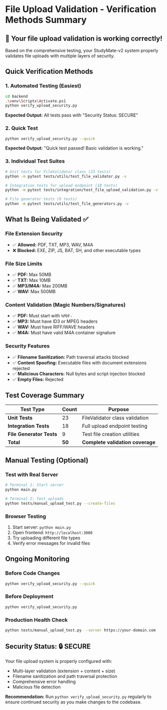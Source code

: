 # File Upload Validation - Verification Methods Summary

## 🎉 Your file upload validation is working correctly!

Based on the comprehensive testing, your StudyMate-v2 system properly validates file uploads with multiple layers of security.

## Quick Verification Methods

### 1. **Automated Testing (Easiest)**
```bash
cd backend
.\venv\Scripts\Activate.ps1
python verify_upload_security.py
```
**Expected Output:** All tests pass with "Security Status: SECURE"

### 2. **Quick Test**
```bash
python verify_upload_security.py --quick
```
**Expected Output:** "Quick test passed! Basic validation is working."

### 3. **Individual Test Suites**
```bash
# Unit tests for FileValidator class (23 tests)
python -m pytest tests/utils/test_file_validator.py -v

# Integration tests for upload endpoint (18 tests) 
python -m pytest tests/integration/test_file_upload_validation.py -v

# File generator tests (9 tests)
python -m pytest tests/utils/test_file_generators.py -v
```

## What Is Being Validated ✅

### File Extension Security
- ✅ **Allowed:** PDF, TXT, MP3, WAV, M4A
- ❌ **Blocked:** EXE, ZIP, JS, BAT, SH, and other executable types

### File Size Limits
- ✅ **PDF:** Max 50MB
- ✅ **TXT:** Max 10MB  
- ✅ **MP3/M4A:** Max 200MB
- ✅ **WAV:** Max 500MB

### Content Validation (Magic Numbers/Signatures)
- ✅ **PDF:** Must start with `%PDF-`
- ✅ **MP3:** Must have ID3 or MPEG headers
- ✅ **WAV:** Must have RIFF/WAVE headers
- ✅ **M4A:** Must have valid M4A container signature

### Security Features
- ✅ **Filename Sanitization:** Path traversal attacks blocked
- ✅ **Content Spoofing:** Executable files with document extensions rejected
- ✅ **Malicious Characters:** Null bytes and script injection blocked
- ✅ **Empty Files:** Rejected

## Test Coverage Summary

| Test Type | Count | Purpose |
|-----------|-------|---------|
| **Unit Tests** | 23 | FileValidator class validation |
| **Integration Tests** | 18 | Full upload endpoint testing |
| **File Generator Tests** | 9 | Test file creation utilities |
| **Total** | **50** | **Complete validation coverage** |

## Manual Testing (Optional)

### Test with Real Server
```bash
# Terminal 1: Start server
python main.py

# Terminal 2: Test uploads
python tests/manual_upload_test.py --create-files
```

### Browser Testing
1. Start server: `python main.py`
2. Open frontend: `http://localhost:3000`
3. Try uploading different file types
4. Verify error messages for invalid files

## Ongoing Monitoring

### Before Code Changes
```bash
python verify_upload_security.py --quick
```

### Before Deployment
```bash
python verify_upload_security.py
```

### Production Health Check
```bash
python tests/manual_upload_test.py --server https://your-domain.com
```

## Security Status: 🔒 SECURE

Your file upload system is properly configured with:
- Multi-layer validation (extension + content + size)
- Filename sanitization and path traversal protection
- Comprehensive error handling
- Malicious file detection

**Recommendation:** Run `python verify_upload_security.py` regularly to ensure continued security as you make changes to the codebase.
